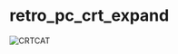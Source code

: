 # retro_pc_crt_expand

![CRTCAT](https://github.com/user-attachments/assets/faaf9c6f-172a-4cc6-a230-fcf29f08f6aa)
